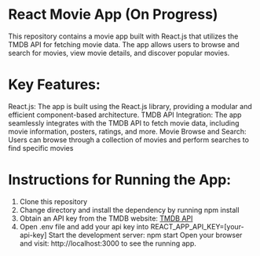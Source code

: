 # React Movie App (On Progress)
This repository contains a movie app built with React.js that utilizes the TMDB API for fetching movie data. The app allows users to browse and search for movies, view movie details, and discover popular movies.

# Key Features:

React.js: The app is built using the React.js library, providing a modular and efficient component-based architecture.
TMDB API Integration: The app seamlessly integrates with the TMDB API to fetch movie data, including movie information, posters, ratings, and more.
Movie Browse and Search: Users can browse through a collection of movies and perform searches to find specific movies

# Instructions for Running the App:

1. Clone this repository
2. Change directory and install the dependency by running npm install
3. Obtain an API key from the TMDB website: [TMDB API](https://www.themoviedb.org/settings/api)
4. Open .env file and add your api key into REACT_APP_API_KEY=[your-api-key]
Start the development server: npm start
Open your browser and visit: http://localhost:3000 to see the running app.
